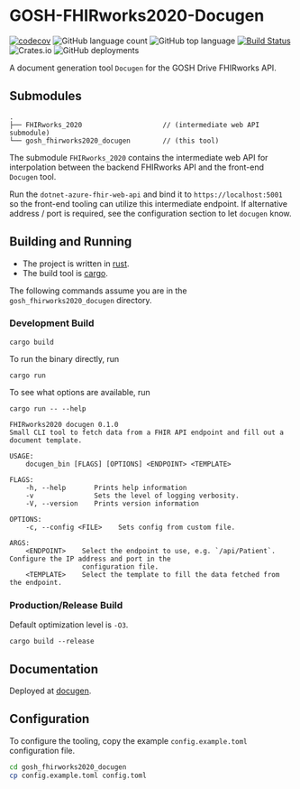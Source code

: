 # GOSH-FHIRworks2020-Docugen

[![codecov](https://codecov.io/gh/jieyouxu/GOSH-FHIRworks2020-Docugen/branch/master/graph/badge.svg)](https://codecov.io/gh/jieyouxu/GOSH-FHIRworks2020-Docugen)
![GitHub language count](https://img.shields.io/github/languages/count/jieyouxu/GOSH-FHIRworks2020-Docugen)
![GitHub top language](https://img.shields.io/github/languages/top/jieyouxu/GOSH-FHIRworks2020-Docugen?color=orange)
[![Build Status](https://travis-ci.com/jieyouxu/GOSH-FHIRworks2020-Docugen.svg?branch=master)](https://travis-ci.com/jieyouxu/GOSH-FHIRworks2020-Docugen)
![Crates.io](https://img.shields.io/crates/v/gosh_fhirworks2020_docugen)
![GitHub deployments](https://img.shields.io/github/deployments/jieyouxu/GOSH-FHIRworks2020-Docugen/github-pages?label=documentation&logo=GitHub)

A document generation tool `Docugen` for the GOSH Drive FHIRworks API.

## Submodules

```text
.
├── FHIRworks_2020                    // (intermediate web API submodule)
└── gosh_fhirworks2020_docugen        // (this tool)
```

The submodule `FHIRworks_2020` contains the intermediate web API for
interpolation between the backend FHIRworks API and the front-end `Docugen`
tool.

Run the `dotnet-azure-fhir-web-api` and bind it to `https://localhost:5001` so
the front-end tooling can utilize this intermediate endpoint. If alternative
address / port is required, see the configuration section to let `docugen`
know.

## Building and Running

- The project is written in [rust](https://github.com/rust-lang/rust).
- The build tool is [cargo](https://github.com/rust-lang/cargo/).

The following commands assume you are in the `gosh_fhirworks2020_docugen`
directory.

### Development Build

```
cargo build
```

To run the binary directly, run

```
cargo run
```

To see what options are available, run

```
cargo run -- --help
```

```
FHIRworks2020 docugen 0.1.0
Small CLI tool to fetch data from a FHIR API endpoint and fill out a document template.

USAGE:
    docugen_bin [FLAGS] [OPTIONS] <ENDPOINT> <TEMPLATE>

FLAGS:
    -h, --help       Prints help information
    -v               Sets the level of logging verbosity.
    -V, --version    Prints version information

OPTIONS:
    -c, --config <FILE>    Sets config from custom file.

ARGS:
    <ENDPOINT>    Select the endpoint to use, e.g. `/api/Patient`. Configure the IP address and port in the
                  configuration file.
    <TEMPLATE>    Select the template to fill the data fetched from the endpoint.
```

### Production/Release Build

Default optimization level is `-O3`.

```
cargo build --release
```

## Documentation

Deployed at [docugen](https://jieyouxu.github.io/GOSH-FHIRworks2020-Docugen/docugen/index.html).

## Configuration

To configure the tooling, copy the example `config.example.toml` configuration
file.

```bash
cd gosh_fhirworks2020_docugen
cp config.example.toml config.toml
```
